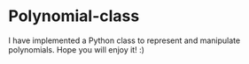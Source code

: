 # Polynomial-class

I have implemented a Python class to represent and manipulate polynomials. Hope you will enjoy it! :)
